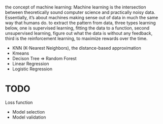 the concept of machine learning: Machine learning is the intersection between theoretically sound computer science
and practically noisy data. Essentially, it’s about machines making sense out of data in much the same way that humans do. 
to extract the pattern from data, three types learning below, one is supervised learning, fitting the data to a function, second unsupervised learning, figure out what the data is without any feedback, third is the reinforcement learning, to maximize rewards over the time. 

<ul>
    <li>KNN (K-Nearest Neighbors), the distance-based approximation</li>
    <li>Kmeans </li>
    <li>Decison Tree => Random Forest </li>
    <li>Linear Regression</li>
    <li>Logistic Regression </li>
</ul>
 
# TODO 
Loss function 

- Model selection
- Model validation 
